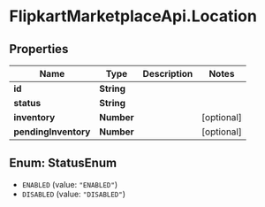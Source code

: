 # FlipkartMarketplaceApi.Location

## Properties
Name | Type | Description | Notes
------------ | ------------- | ------------- | -------------
**id** | **String** |  | 
**status** | **String** |  | 
**inventory** | **Number** |  | [optional] 
**pendingInventory** | **Number** |  | [optional] 

<a name="StatusEnum"></a>
## Enum: StatusEnum

* `ENABLED` (value: `"ENABLED"`)
* `DISABLED` (value: `"DISABLED"`)

